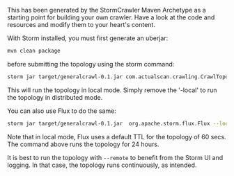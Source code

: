 This has been generated by the StormCrawler Maven Archetype as a starting point for building your own crawler.
Have a look at the code and resources and modify them to your heart's content. 

With Storm installed, you must first generate an uberjar:

``` sh
mvn clean package
```

before submitting the topology using the storm command:

``` sh
storm jar target/generalcrawl-0.1.jar com.actualscan.crawling.CrawlTopology -conf crawler-conf.yaml -local
```

This will run the topology in local mode. Simply remove the '-local' to run the topology in distributed mode.

You can also use Flux to do the same:

``` sh
storm jar target/generalcrawl-0.1.jar  org.apache.storm.flux.Flux --local crawler.flux --sleep 86400000
```

Note that in local mode, Flux uses a default TTL for the topology of 60 secs. The command above runs the topology for 24 hours.

It is best to run the topology with `--remote` to benefit from the Storm UI and logging. In that case, the topology runs continuously, as intended.  
